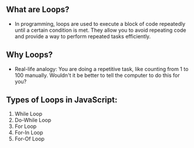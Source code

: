 ## What are Loops?

- In programming, loops are used to execute a block of code repeatedly until a certain condition is met. They allow you to avoid repeating code and provide a way to perform repeated tasks efficiently.

## Why Loops?

- Real-life analogy: You are doing a repetitive task, like counting from 1 to 100 manually. Wouldn't it be better to tell the computer to do this for you?

## Types of Loops in JavaScript:

1. While Loop
2. Do-While Loop
3. For Loop
4. For-In Loop
5. For-Of Loop

